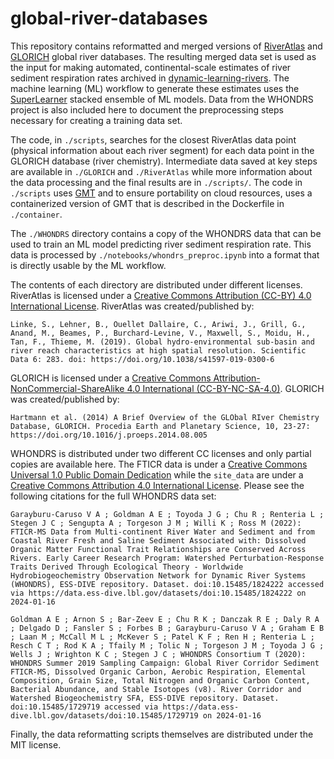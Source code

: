 # global-river-databases

This repository contains reformatted and merged versions of 
[RiverAtlas](https://www.hydrosheds.org/hydroatlas)
and [GLORICH](https://doi.pangaea.de/10.1594/PANGAEA.902360) global river
databases. The resulting merged data set is used as the input for making automated, 
continental-scale estimates of river sediment respiration rates archived 
in [dynamic-learning-rivers](https://github.com/parallelworks/dynamic-learning-rivers). 
The machine learning (ML) workflow to generate these estimates uses the 
[SuperLearner](https://github.com/parallelworks/sl_core) stacked ensemble 
of ML models. Data from the WHONDRS project is also included here to document
the preprocessing steps necessary for creating a training data set.

The code, in `./scripts`, searches for the closest RiverAtlas data point 
(physical information about each river segment) for each data point in the 
GLORICH database (river chemistry). Intermediate data saved at key
steps are available in `./GLORICH` and `./RiverAtlas` while more information 
about the data processing and the final results are in `./scripts/`.
The code in `./scripts` uses [GMT](https://www.generic-mapping-tools.org/) and
to ensure portability on cloud resources, uses a containerized version of
GMT that is described in the Dockerfile in `./container`.

The `./WHONDRS` directory contains a copy of the WHONDRS data that can be
used to train an ML model predicting river sediment respiration rate. This
data is processed by `./notebooks/whondrs_preproc.ipynb` into a format that
is directly usable by the ML workflow.

The contents of each directory are distributed under different licenses.
RiverAtlas is licensed under a [Creative Commons Attribution (CC-BY) 4.0 International License](https://creativecommons.org/licenses/by/4.0/). RiverAtlas was created/published by:
```
Linke, S., Lehner, B., Ouellet Dallaire, C., Ariwi, J., Grill, G., Anand, M., Beames, P., Burchard-Levine, V., Maxwell, S., Moidu, H., Tan, F., Thieme, M. (2019). Global hydro-environmental sub-basin and river reach characteristics at high spatial resolution. Scientific Data 6: 283. doi: https://doi.org/10.1038/s41597-019-0300-6
```
GLORICH is licensed under a [Creative Commons Attribution-NonCommercial-ShareAlike 4.0 International (CC-BY-NC-SA-4.0)](https://creativecommons.org/licenses/by-nc-sa/4.0/). GLORICH was created/published by:
```
Hartmann et al. (2014) A Brief Overview of the GLObal RIver Chemistry Database, GLORICH. Procedia Earth and Planetary Science, 10, 23-27: https://doi.org/10.1016/j.proeps.2014.08.005
```

WHONDRS is distributed under two different CC licenses and only partial copies are
available here. The FTICR data is under a
[Creative Commons Universal 1.0 Public Domain Dedication](https://creativecommons.org/publicdomain/zero/1.0/) 
while the `site_data` are under a
[Creative Commons Attribution 4.0 International License](http://creativecommons.org/licenses/by/4.0/). 
Please see the following citations for the full WHONDRS data set:
```
Garayburu-Caruso V A ; Goldman A E ; Toyoda J G ; Chu R ; Renteria L ; Stegen J C ; Sengupta A ; Torgeson J M ; Willi K ; Ross M (2022): FTICR-MS Data from Multi-continent River Water and Sediment and from Coastal River Fresh and Saline Sediment Associated with: Dissolved Organic Matter Functional Trait Relationships are Conserved Across Rivers. Early Career Research Program: Watershed Perturbation-Response Traits Derived Through Ecological Theory - Worldwide Hydrobiogeochemistry Observation Network for Dynamic River Systems (WHONDRS), ESS-DIVE repository. Dataset. doi:10.15485/1824222 accessed via https://data.ess-dive.lbl.gov/datasets/doi:10.15485/1824222 on 2024-01-16

Goldman A E ; Arnon S ; Bar-Zeev E ; Chu R K ; Danczak R E ; Daly R A ; Delgado D ; Fansler S ; Forbes B ; Garayburu-Caruso V A ; Graham E B ; Laan M ; McCall M L ; McKever S ; Patel K F ; Ren H ; Renteria L ; Resch C T ; Rod K A ; Tfaily M ; Tolic N ; Torgeson J M ; Toyoda J G ; Wells J ; Wrighton K C ; Stegen J C ; WHONDRS Consortium T (2020): WHONDRS Summer 2019 Sampling Campaign: Global River Corridor Sediment FTICR-MS, Dissolved Organic Carbon, Aerobic Respiration, Elemental Composition, Grain Size, Total Nitrogen and Organic Carbon Content, Bacterial Abundance, and Stable Isotopes (v8). River Corridor and Watershed Biogeochemistry SFA, ESS-DIVE repository. Dataset. doi:10.15485/1729719 accessed via https://data.ess-dive.lbl.gov/datasets/doi:10.15485/1729719 on 2024-01-16
```

Finally, the data reformatting scripts themselves are distributed under the MIT license.


